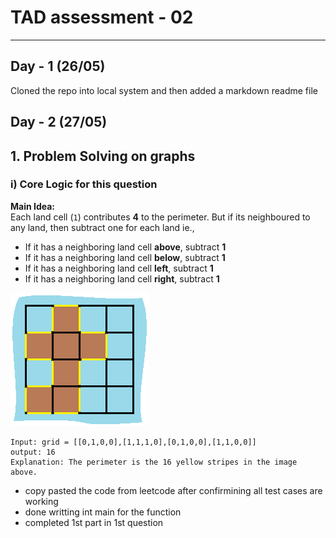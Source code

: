 # TAD assessment - 02
---
## Day - 1 (26/05)
Cloned the repo into local system and then added a markdown readme file
## Day - 2 (27/05)
##  1. Problem Solving on graphs
### i) **Core Logic for this question**

**Main Idea:**  
Each land cell (`1`) contributes **4** to the perimeter. But if its neighboured to any land, then subtract one for each land ie.,
- If it has a neighboring land cell **above**, subtract **1**
- If it has a neighboring land cell **below**, subtract **1**
- If it has a neighboring land cell **left**, subtract **1**
- If it has a neighboring land cell **right**, subtract **1**

![island pic](island.png)

    Input: grid = [[0,1,0,0],[1,1,1,0],[0,1,0,0],[1,1,0,0]]
    output: 16
    Explanation: The perimeter is the 16 yellow stripes in the image above.


- copy pasted the code from leetcode after confirmining all test cases are working
- done writting int main for the function
- completed 1st part in 1st question